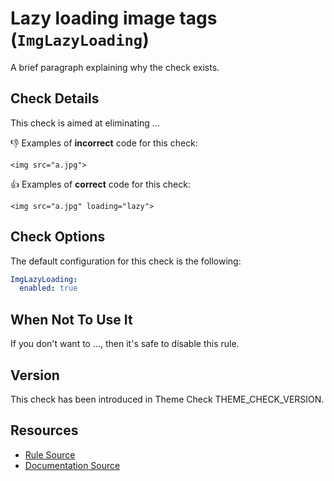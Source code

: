 # Lazy loading image tags (`ImgLazyLoading`)

A brief paragraph explaining why the check exists.

## Check Details

This check is aimed at eliminating ...

:-1: Examples of **incorrect** code for this check:

```liquid
<img src="a.jpg">
```

:+1: Examples of **correct** code for this check:

```liquid
<img src="a.jpg" loading="lazy">
```

## Check Options

The default configuration for this check is the following:

```yaml
ImgLazyLoading:
  enabled: true
```

## When Not To Use It

If you don't want to ..., then it's safe to disable this rule.

## Version

This check has been introduced in Theme Check THEME_CHECK_VERSION.

## Resources

- [Rule Source][codesource]
- [Documentation Source][docsource]

[codesource]: /lib/theme_check/checks/img_lazy_loading.rb
[docsource]: /docs/checks/img_lazy_loading.md
